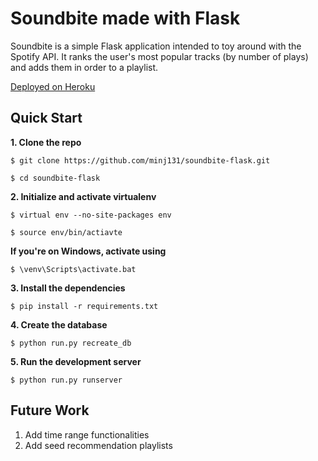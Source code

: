 # Soundbite made with Flask

Soundbite is a simple Flask application intended to toy around with the Spotify API. It ranks the user's most popular tracks (by number of plays) and adds them in order to a playlist.

[Deployed on Heroku](https://sound-bite.herokuapp.com/) 

## Quick Start

**1. Clone the repo**

`$ git clone https://github.com/minj131/soundbite-flask.git`

`$ cd soundbite-flask`

**2. Initialize and activate virtualenv**

`$ virtual env --no-site-packages env`

`$ source env/bin/actiavte`

  **If you're on Windows, activate using**
  
`$ \venv\Scripts\activate.bat`

**3. Install the dependencies**

`$ pip install -r requirements.txt`

**4. Create the database**

`$ python run.py recreate_db`

**5. Run the development server**

`$ python run.py runserver`

## Future Work

1. Add time range functionalities
2. Add seed recommendation playlists
